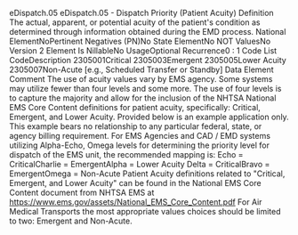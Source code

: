 

eDispatch.05
eDispatch.05 - Dispatch Priority (Patient Acuity)
Definition
The actual, apparent, or potential acuity of the patient's condition as determined through information
obtained during the EMD process.
National ElementNoPertinent Negatives (PN)No
State ElementNo
NOT ValuesNo
Version 2 Element
Is NillableNo
UsageOptional
Recurrence0 : 1
Code List
CodeDescription
2305001Critical
2305003Emergent
2305005Lower Acuity
2305007Non-Acute [e.g., Scheduled Transfer or Standby]
Data Element Comment
The use of acuity values vary by EMS agency. Some systems may utilize fewer than four levels and some more. The use of
four levels is to capture the majority and allow for the inclusion of the NHTSA National EMS Core Content definitions for
patient acuity, specifically: Critical, Emergent, and Lower Acuity. 
Provided below is an example application only. This example bears no relationship to any particular federal, state, or agency
billing requirement. 
For EMS Agencies and CAD / EMD systems utilizing Alpha-Echo, Omega levels for determining the priority level for dispatch
of the EMS unit, the recommended mapping is: 
Echo = CriticalCharlie = EmergentAlpha = Lower Acuity
Delta = CriticalBravo = EmergentOmega = Non-Acute
Patient Acuity definitions related to "Critical, Emergent, and Lower Acuity" can be found in the National EMS Core Content
document from NHTSA EMS at  https://www.ems.gov/assets/National_EMS_Core_Content.pdf
For Air Medical Transports the most appropriate values choices should be limited to two: Emergent and Non-Acute.